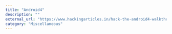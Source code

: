 ```yaml
---
title: "Android4"
description: ""
external_url: "https://www.hackingarticles.in/hack-the-android4-walkthrough-ctf-challenge/"
category: "Miscellaneous"
---
```

